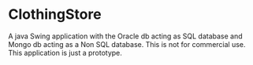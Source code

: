 # ClothingStore

A java Swing application with the Oracle db acting as SQL database and Mongo db acting as a Non SQL database.
This is not for commercial use. This application is just a prototype.
